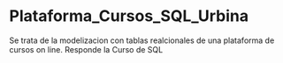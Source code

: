 # Plataforma_Cursos_SQL_Urbina
Se trata de la modelizacion  con tablas realcionales de una plataforma de cursos on line. Responde la Curso de SQL
